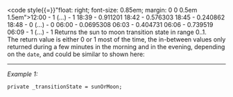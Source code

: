 <code style{{=}}"float: right; font-size: 0.85em; margin: 0 0 0.5em 1.5em">12:00 - 1
(...) - 1
18:39 - 0.911201
18:42 - 0.576303
18:45 - 0.240862
18:48 - 0
(...) - 0
06:00 - 0.0695308
06:03 - 0.404731
06:06 - 0.739519
06:09 - 1
(...) - 1</code>
Returns the sun to moon transition state in range 0..1.<br>
The return value is either 0 or 1 most of the time, the in-between values only returned during a few minutes in the morning and in the evening, depending on the `date`, and could be similar to shown here:

<div>

<div style{{=}}"float: left"></div>
</div>


---
*Example 1:*
```sqf
private _transitionState = sunOrMoon;
```